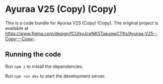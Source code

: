 
  # Ayuraa V25 (Copy) (Copy)

  This is a code bundle for Ayuraa V25 (Copy) (Copy). The original project is available at https://www.figma.com/design/fCUIsyJceNK5TaauqwCTKs/Ayuraa-V25--Copy---Copy-.

  ## Running the code

  Run `npm i` to install the dependencies.

  Run `npm run dev` to start the development server.
  
